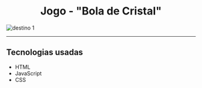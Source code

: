 
<h1 align="center">Jogo - "Bola de Cristal" </h1>


![destino 1](https://user-images.githubusercontent.com/106935816/186980359-83a1a166-e875-4a94-b5d4-2fce2f50cbbb.png)


 
 
 <hr>

## Tecnologias usadas
- HTML
- JavaScript
- CSS
 
 
